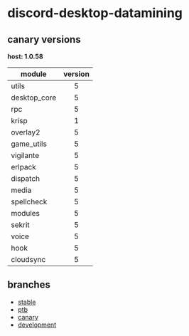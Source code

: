# discord-desktop-datamining

## canary versions

**host: 1.0.58**

| module | version |
| ------ | :-----: |
| utils | 5 |
| desktop_core | 5 |
| rpc | 5 |
| krisp | 1 |
| overlay2 | 5 |
| game_utils | 5 |
| vigilante | 5 |
| erlpack | 5 |
| dispatch | 5 |
| media | 5 |
| spellcheck | 5 |
| modules | 5 |
| sekrit | 5 |
| voice | 5 |
| hook | 5 |
| cloudsync | 5 |

## branches

- [stable](https://github.com/OpenAsar/discord-desktop-datamining/tree/stable)
- [ptb](https://github.com/OpenAsar/discord-desktop-datamining/tree/ptb)
- [canary](https://github.com/OpenAsar/discord-desktop-datamining/tree/canary)
- [development](https://github.com/OpenAsar/discord-desktop-datamining/tree/development)